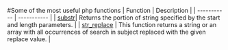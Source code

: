 #Some of the most useful php functions
| Function      | Description |
| ----------- | ----------- |
| [substr](https://www.php.net/manual/en/function.substr.php)| Returns the portion of string specified by the start and length parameters.
       |
| [str_replace](https://www.php.net/manual/en/function.str-replace.php)   | This function returns a string or an array with all occurrences of search in subject replaced with the given replace value.        |
